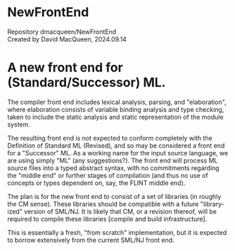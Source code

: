 # NewFrontEnd

Repository dmacqueen/NewFrontEnd  
Created by David MacQueen, 2024.09.14 

# A new front end for (Standard/Successor) ML.

The compiler front end includes lexical analysis, parsing, and "elaboration", where elaboration consists of variable binding analysis and
type checking, taken to include the static analysis and static representation of the module system.

The resulting front end is not expected to conform completely with the Definition of Standard ML (Revised), and so may
be considered a front end for a "Successor" ML.  As a working name for the input source language, we are using simply "ML"
(any suggestions?).  The front end will process ML source files into a typed abstract syntax, with no commitments regarding
the "middle end" or further stages of compilation (and thus no use of concepts or types dependent on, say, the FLINT middle end).

The plan is for the new front end to consist of a set of libraries (in roughly the CM sense). These libraries should be compatible
with a future "library-ized" version of SML/NJ.  It is likely that CM, or a revision thereof, will be required to compile these
libraries [compile and build infrastructure].

This is essentially a fresh, "from scratch" implementation, but it is expected to borrow extensively from the current SML/NJ front end.
